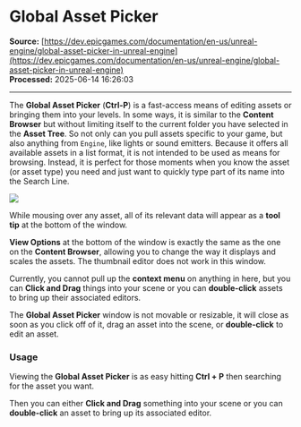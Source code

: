 # Global Asset Picker

**Source:** [https://dev.epicgames.com/documentation/en-us/unreal-engine/global-asset-picker-in-unreal-engine](https://dev.epicgames.com/documentation/en-us/unreal-engine/global-asset-picker-in-unreal-engine)  
**Processed:** 2025-06-14 16:26:03

---

The **Global Asset Picker** (**Ctrl-P**) is a fast-access means of editing assets or bringing them into your levels. In some ways, it is similar to the **Content Browser** but without limiting itself to the current folder you have selected in the **Asset Tree**. So not only can you pull assets specific to your game, but also anything from `Engine`, like lights or sound emitters. Because it offers all available assets in a list format, it is not intended to be used as means for browsing. Instead, it is perfect for those moments when you know the asset (or asset type) you need and just want to quickly type part of its name into the Search Line.

![](https://d1iv7db44yhgxn.cloudfront.net/documentation/images/247eb728-a262-46db-833c-1e91ce483d11/gap_thegap01.png)

While mousing over any asset, all of its relevant data will appear as a **tool tip** at the bottom of the window.

**View Options** at the bottom of the window is exactly the same as the one on the **Content Browser**, allowing you to change the way it displays and scales the assets. The thumbnail editor does not work in this window.

Currently, you cannot pull up the **context menu** on anything in here, but you can **Click and Drag** things into your scene or you can **double-click** assets to bring up their associated editors.

The **Global Asset Picker** window is not movable or resizable, it will close as soon as you click off of it, drag an asset into the scene, or **double-click** to edit an asset.

### Usage

Viewing the **Global Asset Picker** is as easy hitting **Ctrl + P** then searching for the asset you want.

Then you can either **Click and Drag** something into your scene or you can **double-click** an asset to bring up its associated editor.
